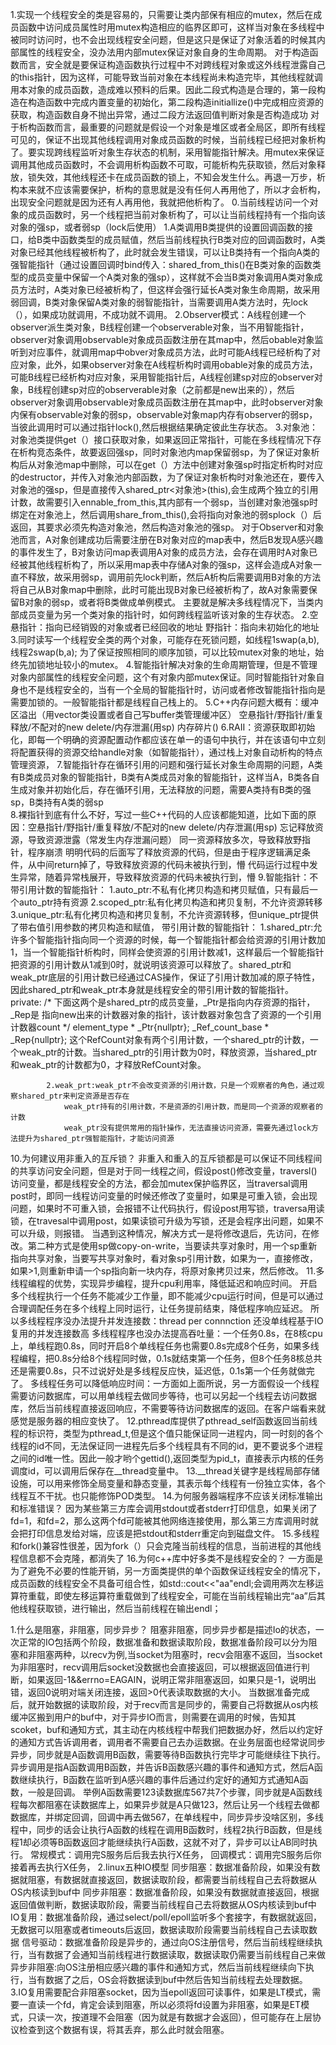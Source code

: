 1.实现一个线程安全的类是容易的，只需要让类内部保有相应的mutex，然后在成员函数中访问成员属性时用mutex构造相应的临界区即可，这样当对象在多线程中被同时访问时，也不会出现线程安全问题，但是这只是保证了对象活着的时候其内部属性的线程安全，没办法用内部mutex保证对象自身的生命周期。
    对于构造函数而言，安全就是要保证构造函数执行过程中不对跨线程对象或这外线程泄露自己的this指针，因为这样，可能导致当前对象在本线程尚未构造完毕，其他线程就调用本对象的成员函数，造成难以预料的后果。因此二段式构造是合理的，第一段构造在构造函数中完成内置变量的初始化，第二段构造initiallize()中完成相应资源的获取，构造函数自身不抛出异常，通过二段方法返回值判断对象是否构造成功
    对于析构函数而言，最重要的问题就是假设一个对象是堆区或者全局区，即所有线程可见的，保证不出现其他线程调用对象成员函数的时候，当前线程已经把对象析构了。要实现跨线程监听对象生存状态的机制，采用智能指针解决。用mutex来保证调用其他成员函数时，不会调用析构函数不可取，可能析构先获取锁，然后对象释放，锁失效，其他线程还卡在成员函数的锁上，不知会发生什么。再退一万步，析构本来就不应该需要保护，析构的意思就是没有任何人再用他了，所以才会析构，出现安全问题就是因为还有人再用他，我就把他析构了。
    0.当前线程访问一个对象的成员函数时，另一个线程把当前对象析构了，可以让当前线程持有一个指向该对象的强sp，或者弱sp（lock后使用）
    1.A类调用B类提供的设置回调函数的接口，给B类中函数类型的成员赋值，然后当前线程执行B类对应的回调函数时，A类对象已经其他线程被析构了，此时就会发生错误，可以让B类持有一个指向A类的强智能指针（通过设置回调时bind传入：shared_from_this()在B类对象的函数类型的成员变量中保留一个A类对象的强sp），这样就不会当B类对象调用A类对象成员方法时，A类对象已经被析构了，但这样会强行延长A类对象生命周期，故采用弱回调，B类对象保留A类对象的弱智能指针，当需要调用A类方法时，先lock（），如果成功就调用，不成功就不调用。
    2.Observer模式：A线程创建一个observer派生类对象，B线程创建一个observerable对象，当不用智能指针，observer对象调用observable对象成员函数注册在其map中，然后obable对象监听到对应事件，就调用map中obver对象成员方法，此时可能A线程已经析构了对应对象，此外，如果observer对象在A线程析构时调用obable对象的成员方法，可能B线程已经析构对应对象，采用智能指针后，A线程创建sp对应的observer对象，B线程创建sp对应的observerable对象（之前都是new出来的），然后observer对象调用observable对象成员函数注册在其map中，此时observer对象内保有observable对象的弱sp，observable对象map内存有observer的弱sp，当彼此调用时可以通过指针lock(),然后根据结果确定彼此生存状态。
    3.对象池：对象池类提供get（）接口获取对象，如果返回正常指针，可能在多线程情况下存在析构竞态条件，故要返回强sp，同时对象池内map保留弱sp，为了保证对象析构后从对象池map中删除，可以在get（）方法中创建对象强sp时指定析构时对应的destructor，并传入对象池内部函数，为了保证对象析构时对象池还在，要传入对象池的强sp，但是直接传入shared_ptr<对象池>(this),会生成两个独立的引用计数，故需要引入ennable_from_this,其内部有一个弱sp，当创建对象池强sp时绑定在对象池上，然后调用share_from_this(),会将指向对象池的弱splock（）后返回，其要求必须先构造对象池，然后构造对象池的强sp。
    对于Observer和对象池而言，A对象创建成功后需要注册在B对象对应的map表中，然后B发现A感兴趣的事件发生了，B对象访问map表调用A对象的成员方法，会存在调用时A对象已经被其他线程析构了，所以采用map表中存储A对象的强sp，这样会造成A对象一直不释放，故采用弱sp，调用前先lock判断，然后A析构后需要调用B对象的方法将自己从B对象map中删除，此时可能出现B对象已经被析构了，故A对象需要保留B对象的弱sp，或者将B类做成单例模式。
    主要就是解决多线程情况下，当类内部成员变量为另一个类对象的指针时，如何跨线程监听该对象的生存状态。
2.空悬指针：指向已经销毁的对象或者已经回收的地址
    野指针：指向未初始化的地址
3.同时读写一个线程安全类的两个对象，可能存在死锁问题，如线程1swap(a,b),线程2swap(b,a);
    为了保证按照相同的顺序加锁，可以比较mutex对象的地址，始终先加锁地址较小的mutex。
4.智能指针解决对象的生命周期管理，但是不管理对象内部属性的线程安全问题，这个有对象内部mutex保证。同时智能指针对象自身也不是线程安全的，当有一个全局的智能指针时，访问或者修改智能指针指向是需要加锁的。一般智能指针都是线程自己栈上的。
5.C++内存问题大概有：缓冲区溢出（用vector类设置或者自己写buffer类管理缓冲区）
                    空悬指针/野指针/重复释放/不配对的new delete/内存泄漏(用sp)
                    内存碎片()
6.RAII：资源获取即初始化，即每一个明确的资源配置动作都应该在单一的语句中执行，并在该语句中立刻将配置获得的资源交给handle对象（如智能指针），通过栈上对象自动析构的特点管理资源，
7.智能指针存在循环引用的问题和强行延长对象生命周期的问题，A类有B类成员对象的智能指针，B类有A类成员对象的智能指针，这样当A，B类各自生成对象并初始化后，存在循环引用，无法释放的问题，需要A类持有B类的强sp，B类持有A类的弱sp  
8.裸指针到底有什么不好，写过一些C++代码的人应该都能知道，比如下面的原因：空悬指针/野指针/重复释放/不配对的new delete/内存泄漏(用sp)
    忘记释放资源，导致资源泄露（常发生内存泄漏问题）
    同一资源释放多次，导致释放野指针，程序崩溃
    明明代码的后面写了释放资源的代码，但是由于程序逻辑满足条件，从中间return掉了，导致释放资源的代码未被执行到，懵
    代码运行过程中发生异常，随着异常栈展开，导致释放资源的代码未被执行到，懵
9.智能指针：不带引用计数的智能指针：
            1.auto_ptr:不私有化拷贝构造和拷贝赋值，只有最后一个auto_ptr持有资源
            2.scoped_ptr:私有化拷贝构造和拷贝复制，不允许资源转移
            3.unique_ptr:私有化拷贝构造和拷贝复制，不允许资源转移，但unique_ptr提供了带右值引用参数的拷贝构造和赋值，
            带引用计数的智能指针：
            1.shared_ptr:允许多个智能指针指向同一个资源的时候，每一个智能指针都会给资源的引用计数加1，当一个智能指针析构时，同样会使资源的引用计数减1，这样最后一个智能指针把资源的引用计数从1减到0时，就说明该资源可以释放了。shared_ptr和weak_ptr底层的引用计数已经通过CAS操作，保证了引用计数加减的原子特性，因此shared_ptr和weak_ptr本身就是线程安全的带引用计数的智能指针。
                private:
                    /*
                    下面这两个是shared_ptr的成员变量，_Ptr是指向内存资源的指针，_Rep是
                    指向new出来的计数器对象的指针，该计数器对象包含了资源的一个引用计数器count
                    */
                    element_type * _Ptr{nullptr};
                    _Ref_count_base * _Rep{nullptr};
                    这个RefCount对象有两个引用计数，一个shared_ptr的计数，一个weak_ptr的计数。当shared_ptr的引用计数为0时，释放资源，当shared_ptr和weak_ptr的计数都为0，才释放RefCount对象。

            2.weak_prt:weak_ptr不会改变资源的引用计数，只是一个观察者的角色，通过观察shared_ptr来判定资源是否存在
                weak_ptr持有的引用计数，不是资源的引用计数，而是同一个资源的观察者的计数
                weak_ptr没有提供常用的指针操作，无法直接访问资源，需要先通过lock方法提升为shared_ptr强智能指针，才能访问资源
10.为何建议用非重入的互斥锁？
    非重入和重入的互斥锁都是可以保证不同线程间的共享访问安全问题，但是对于同一线程之间，假设post()修改变量，traversl()访问变量，都是线程安全的方法，都会加mutex保护临界区，当traversal调用post时，即同一线程访问变量的时候还修改了变量时，如果是可重入锁，会出现问题，如果时不可重入锁，会报错不让代码执行，假设post用写锁，traversa用读锁，在travesal中调用post，如果读锁可升级为写锁，还是会程序出问题，如果不可以升级，则报错。
    当遇到这种情况，解决方式一是将修改退后，先访问，在修改。第二种方式是使用sp做copy-on-write，当要读共享对象时，用一个sp重新指向共享对象，当要写共享对象时，看对象sp引用计数，如果为一，直接修改，如果>1,则重新申请一个sp指向新一块内存，将原对象拷贝过来，然后修改。
11.多线程编程的优势，实现异步编程，提升cpu利用率，降低延迟和响应时间。 
    开启多个线程执行一个任务不能减少工作量，即不能减少cpu运行时间，但是可以通过合理调配任务在多个线程上同时运行，让任务提前结束，降低程序响应延迟。
    所以多线程程序没办法提升并发连接数：thread per connnction 还没单线程基于IO复用的并发连接数高
    多线程程序也没办法提高吞吐量：一个任务0.8s，在8核cpu上，单线程跑0.8s，同时开启8个单线程任务也需要0.8s完成8个任务，如果多线程编程，把0.8s分给8个线程同时做，0.1s就结束第一个任务，但8个任务8核总共还是需要0.8s，只不过说好处是多线程反应快，延迟低，0.1s第一个任务就做完了。
    多线程任务可以降低响应时间：一方面如上面所说，另一方面假设一个线程需要访问数据库，可以用单线程去做同步等待，也可以另起一个线程去访问数据库，然后当前线程直接返回响应，不需要等待访问数据库的返回。在客户端看来就感觉是服务器的相应变快了。
12.pthread库提供了pthread_self函数返回当前线程的标识符，类型为pthread_t,但是这个值只能保证同一进程内，同一时刻的各个线程的id不同，无法保证同一进程先后多个线程具有不同的id，更不要说多个进程之间的id唯一性。因此一般才哟个gettid(),返回类型为pid_t，直接表示内核的任务调度id，可以调用后保存在__thread变量中。
13.__thread关键字是线程局部存储设施，可以用来修饰全局变量和静态变量，其表示每个线程有一份独立实体，各个线程互不干扰。也只能修饰POD类型。
14.为何服务器端程序不应该关闭标准输出和标准错误？
    因为某些第三方库会调用stdout或者stderr打印信息，如果关闭了fd=1，和fd=2，那么这两个fd可能被其他网络连接使用，那么第三方库调用时就会把打印信息发给对端，应该是把stdout和stderr重定向到磁盘文件。
15.多线程和fork()兼容性很差，因为fork（）只会克隆当前线程的信息，当前进程的其他线程信息都不会克隆，都消失了
16.为何c++库中好多类不是线程安全的？
    一方面是为了避免不必要的性能开销，另一方面类提供的单个函数保证线程安全的情况下，成员函数的线程安全不具备可组合性，如std::cout<<"aa"endl;会调用两次左移运算符重载，即使左移运算符重载做到了线程安全，可能在当前线程输出完“aa”后其他线程获取锁，进行输出，然后当前线程在输出endl；

1.什么是阻塞，非阻塞，同步异步？
    阻塞非阻塞，同步异步都是描述Io的状态，一次正常的IO包括两个阶段，数据准备和数据读取阶段，数据准备阶段可以分为阻塞和非阻塞两种，以recv为例,当socket为阻塞时，recv会阻塞不返回，当socket为非阻塞时，recv调用后socket没数据也会直接返回，可以根据返回值进行判断，如果返回-1&&errno=EAGAIN，说明正常非阻塞返回，如果只是-1，说明出错，返回0说明对端关闭连接，返回>0代表读取数据的大小。
    当数据准备完成后，就开始数据的读取阶段，对于recv而言是同步的，需要自己将数据从os内核缓冲区搬到用户的buf中，对于异步IO而言，则需要在调用的时候，告知其scoket，buf和通知方式，其主动在内核线程中帮我们把数据办好，然后以约定好的通知方式告诉调用者，调用者不需要自己去办运数据。在业务层面也经常说同步异步，同步就是A函数调用B函数，需要等待B函数执行完毕才可能继续往下执行。异步调用是指A函数调用B函数，并告诉B函数感兴趣的事件和通知方式，然后A函数继续执行，B函数在监听到A感兴趣的事件后通过约定好的通知方式通知A函数，一般是回调。
    举例A函数需要123读数据库567共7个步骤，同步就是A函数线程每次都阻塞在读数据库上，如果异步就是A只做123，然后让另一个线程去做都数据库，并绑定回调，回调中再去做567，在单线程中，同步异步没啥区别，多线程中，同步的话会让执行A函数的线程在调用B函数时，线程2执行B函数，但是线程1却必须等B函数返回才能继续执行A函数，这就不对了，异步可以让AB同时执行。
        常规模式：调用完S服务后后我去执行X任务，
        回调模式：调用完S服务后你接着再去执行X任务，
2.linux五种IO模型
    同步阻塞：数据准备阶段，如果没有数据就阻塞，有数据就直接返回，数据读取阶段，都需要当前线程自己去将数据从OS内核读到buf中
    同步非阻塞：数据准备阶段，如果没有数据就直接返回，根据返回值做判断，数据读取阶段，需要当前线程自己去将数据从OS内核读到buf中
    IO复用：数据准备阶段，通过select/poll/epoll监听多个套接字，有数据就返回，无数据可以阻塞或者timeouts后返回，数据读取阶段需要当前线程自己去读取数据
    信号驱动：数据准备阶段是异步的，通过向OS注册信号，然后当前线程继续执行，当有数据了会通知当前线程进行数据读取，数据读取仍需要当前线程自己来做
    异步非阻塞:向OS注册相应感兴趣的事件和通知方式，然后当前线程继续向下执行，当有数据了之后，OS会将数据读到buf中然后告知当前线程去处理数据。
3.IO复用需要配合非阻塞socket，因为当epoll返回可读事件，如果是LT模式，需要一直读一个fd，肯定会读到阻塞，所以必须将fd设置为非阻塞，如果是ET模式，只读一次，按道理不会阻塞（因为就是有数据才会返回），但可能存在上层协议检查到这个数据有误，将其丢弃，那么此时就会阻塞。